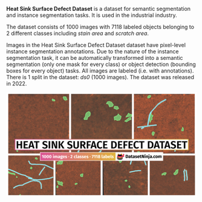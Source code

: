 **Heat Sink Surface Defect Dataset** is a dataset for semantic segmentation and instance segmentation tasks. It is used in the industrial industry.

The dataset consists of 1000 images with 7118 labeled objects belonging to 2 different classes including *stain area* and *scratch area*.

Images in the Heat Sink Surface Defect Dataset dataset have pixel-level instance segmentation annotations. Due to the nature of the instance segmentation task, it can be automatically transformed into a semantic segmentation (only one mask for every class) or object detection (bounding boxes for every object) tasks. All images are labeled (i.e. with annotations). There is 1 split in the dataset: *ds0* (1000 images). The dataset was released in 2022.

<img src="https://github.com/dataset-ninja/heat-sink-surface-defect-dataset/raw/main/visualizations/poster.png">
